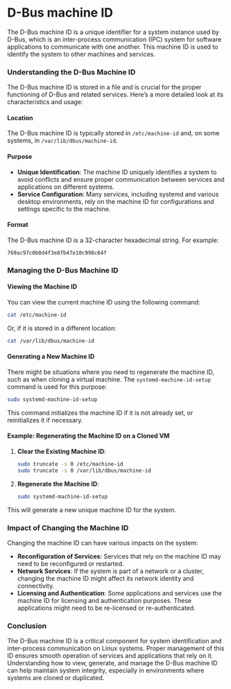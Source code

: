 # D-Bus machine ID

The D-Bus machine ID is a unique identifier for a system instance used by D-Bus, which is an inter-process communication (IPC) system for software applications to communicate with one another. This machine ID is used to identify the system to other machines and services.

### Understanding the D-Bus Machine ID

The D-Bus machine ID is stored in a file and is crucial for the proper functioning of D-Bus and related services. Here’s a more detailed look at its characteristics and usage:

#### Location
The D-Bus machine ID is typically stored in `/etc/machine-id` and, on some systems, in `/var/lib/dbus/machine-id`.

#### Purpose
- **Unique Identification**: The machine ID uniquely identifies a system to avoid conflicts and ensure proper communication between services and applications on different systems.
- **Service Configuration**: Many services, including systemd and various desktop environments, rely on the machine ID for configurations and settings specific to the machine.

#### Format
The D-Bus machine ID is a 32-character hexadecimal string. For example:

```
769ac97c0b0d4f3e8fb47e10c998c64f
```

### Managing the D-Bus Machine ID

#### Viewing the Machine ID
You can view the current machine ID using the following command:

```sh
cat /etc/machine-id
```

Or, if it is stored in a different location:

```sh
cat /var/lib/dbus/machine-id
```

#### Generating a New Machine ID
There might be situations where you need to regenerate the machine ID, such as when cloning a virtual machine. The `systemd-machine-id-setup` command is used for this purpose:

```sh
sudo systemd-machine-id-setup
```

This command initializes the machine ID if it is not already set, or reinitializes it if necessary.

#### Example: Regenerating the Machine ID on a Cloned VM

1. **Clear the Existing Machine ID**:

    ```sh
    sudo truncate -s 0 /etc/machine-id
    sudo truncate -s 0 /var/lib/dbus/machine-id
    ```

2. **Regenerate the Machine ID**:

    ```sh
    sudo systemd-machine-id-setup
    ```

This will generate a new unique machine ID for the system.

### Impact of Changing the Machine ID

Changing the machine ID can have various impacts on the system:

- **Reconfiguration of Services**: Services that rely on the machine ID may need to be reconfigured or restarted.
- **Network Services**: If the system is part of a network or a cluster, changing the machine ID might affect its network identity and connectivity.
- **Licensing and Authentication**: Some applications and services use the machine ID for licensing and authentication purposes. These applications might need to be re-licensed or re-authenticated.

### Conclusion

The D-Bus machine ID is a critical component for system identification and inter-process communication on Linux systems. Proper management of this ID ensures smooth operation of services and applications that rely on it. Understanding how to view, generate, and manage the D-Bus machine ID can help maintain system integrity, especially in environments where systems are cloned or duplicated.
